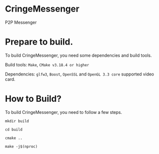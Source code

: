 # CringeMessenger
P2P Messenger
# Prepare to build.
To build CringeMessenger, you need some dependencies and build tools.

Build tools: `Make`, `CMake v3.18.4 or higher`

Dependencies: `glfw3`, `Boost`, `OpenSSL` and `OpenGL 3.3 core` supported video card.

# How to Build?

To build CringeMessenger, you need to follow a few steps.

`mkdir build`

`cd build`

`cmake ..`

`make -j$(nproc)`
